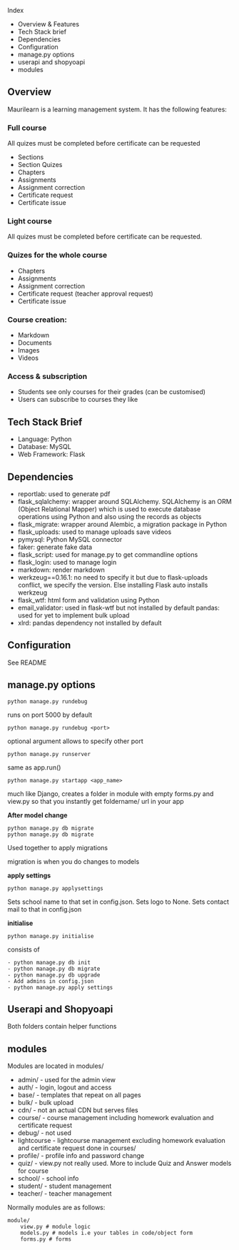 Index

- Overview & Features
- Tech Stack brief
- Dependencies
- Configuration
- manage.py options
- userapi and shopyoapi
- modules


## Overview

Maurilearn is a learning management system. It has the following
features:

### Full course

All quizes must be completed before certificate can be requested

- Sections
- Section Quizes
- Chapters
- Assignments
- Assignment correction
- Certificate request
- Certificate issue

### Light course

All quizes must be completed before certificate can be requested.

### Quizes for the whole course

- Chapters
- Assignments
- Assignment correction
- Certificate request (teacher approval request)
- Certificate issue

### Course creation:

- Markdown
- Documents
- Images
- Videos

### Access & subscription

- Students see only courses for their grades (can be customised)
- Users can subscribe to courses they like

## Tech Stack Brief 

- Language: Python
- Database: MySQL
- Web Framework: Flask

## Dependencies

- reportlab: used to generate pdf
- flask_sqlalchemy: wrapper around SQLAlchemy. SQLAlchemy is an ORM (Object Relational Mapper) which is used to execute database operations using Python and also using the records as objects
- flask_migrate: wrapper around Alembic, a migration package in Python
- flask_uploads: used to manage uploads save videos
- pymysql: Python MySQL connector
- faker: generate fake data
- flask_script: used for manage.py to get commandline options
- flask_login: used to manage login
- markdown: render markdown
- werkzeug==0.16.1: no need to specify it but due to flask-uploads conflict, we specify the version. Else installing Flask auto installs werkzeug
- flask_wtf: html form and validation using Python
- email_validator: used in flask-wtf but not installed by default
pandas: used for yet to implement bulk upload
- xlrd: pandas dependency not installed by default

## Configuration

See README

## manage.py options

```
python manage.py rundebug
```

runs on port 5000 by default

```
python manage.py rundebug <port>
```

optional argument allows to specify other port

```
python manage.py runserver
```

same as app.run()

```
python manage.py startapp <app_name>
```

much like Django, creates a folder in module with empty forms.py and view.py so that you instantly get foldername/ url in your app

**After model change**

```
python manage.py db migrate
python manage.py db migrate
```

Used together to apply migrations

migration is when you do changes to models

**apply settings**

```
python manage.py applysettings
```

Sets school name to that set in config.json. Sets logo to None. Sets contact mail to that in config.json

**initialise**

```
python manage.py initialise
```

consists of 

```
- python manage.py db init
- python manage.py db migrate
- python manage.py db upgrade
- Add admins in config.json
- python manage.py apply settings
```

## Userapi and Shopyoapi

Both folders contain helper functions

## modules 

Modules are located in modules/

- admin/ - used for the admin view
- auth/ - login, logout and access
- base/ - templates that repeat on all pages
- bulk/ - bulk upload
- cdn/ - not an actual CDN but serves files
- course/ - course management including homework evaluation and certificate request
- debug/ - not used
- lightcourse - lightcourse management excluding homework evaluation and certificate request done in courses/
- profile/ - profile info and password change
- quiz/ - view.py not really used. More to include Quiz and Answer models for course
- school/ - school info 
- student/ - student management
- teacher/ - teacher management

Normally modules are as follows:

```
module/
	view.py # module logic
	models.py # models i.e your tables in code/object form
	forms.py # forms
```

